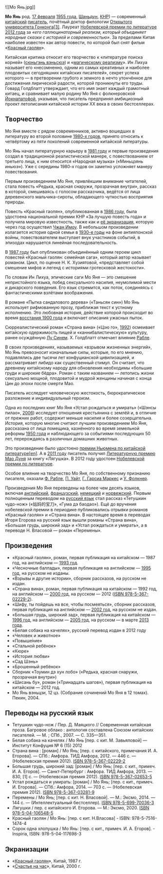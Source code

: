 ![[Мо Янь.jpg]]

**Мо Янь** род. [17 февраля](https://ru.wikipedia.org/wiki/17_%D1%84%D0%B5%D0%B2%D1%80%D0%B0%D0%BB%D1%8F) [1955 года](https://ru.wikipedia.org/wiki/1955_%D0%B3%D0%BE%D0%B4), [Шаньдун](https://ru.wikipedia.org/wiki/%D0%A8%D0%B0%D0%BD%D1%8C%D0%B4%D1%83%D0%BD), [КНР](https://ru.wikipedia.org/wiki/%D0%9A%D0%9D%D0%A0)) — современный [китайский](https://ru.wikipedia.org/wiki/%D0%9A%D0%B8%D1%82%D0%B0%D0%B9%D1%81%D0%BA%D0%B8%D0%B9) [писатель](https://ru.wikipedia.org/wiki/%D0%9F%D0%B8%D1%81%D0%B0%D1%82%D0%B5%D0%BB%D1%8C), почётный доктор филологии [Открытого университета Гонконга](https://ru.wikipedia.org/wiki/%D0%9E%D1%82%D0%BA%D1%80%D1%8B%D1%82%D1%8B%D0%B9_%D1%83%D0%BD%D0%B8%D0%B2%D0%B5%D1%80%D1%81%D0%B8%D1%82%D0%B5%D1%82_%D0%93%D0%BE%D0%BD%D0%BA%D0%BE%D0%BD%D0%B3%D0%B0)[[3]](https://ru.wikipedia.org/wiki/%D0%9C%D0%BE_%D0%AF%D0%BD%D1%8C#cite_note-baidu-3). Лауреат [Нобелевской премии по литературе](https://ru.wikipedia.org/wiki/%D0%A1%D0%BF%D0%B8%D1%81%D0%BE%D0%BA_%D0%BB%D0%B0%D1%83%D1%80%D0%B5%D0%B0%D1%82%D0%BE%D0%B2_%D0%9D%D0%BE%D0%B1%D0%B5%D0%BB%D0%B5%D0%B2%D1%81%D0%BA%D0%BE%D0%B9_%D0%BF%D1%80%D0%B5%D0%BC%D0%B8%D0%B8_%D0%BF%D0%BE_%D0%BB%D0%B8%D1%82%D0%B5%D1%80%D0%B0%D1%82%D1%83%D1%80%D0%B5) [2012 года](https://ru.wikipedia.org/wiki/2012_%D0%B3%D0%BE%D0%B4_%D0%B2_%D0%BB%D0%B8%D1%82%D0%B5%D1%80%D0%B0%D1%82%D1%83%D1%80%D0%B5) за _«его галлюцинаторный реализм, который объединяет народные сказки с историей и современностью»_. За пределами Китая наиболее известен как автор повести, по которой был снят фильм «[Красный гаолян](https://ru.wikipedia.org/wiki/%D0%9A%D1%80%D0%B0%D1%81%D0%BD%D1%8B%D0%B9_%D0%B3%D0%B0%D0%BE%D0%BB%D1%8F%D0%BD_(%D1%84%D0%B8%D0%BB%D1%8C%D0%BC))».

Китайская критика относит его творчество к «литературе поиска корней» ([сюньгэнь вэньсюэ](https://ru.wikipedia.org/w/index.php?title=%D0%A1%D1%8E%D0%BD%D1%8C%D0%B3%D1%8D%D0%BD%D1%8C_%D0%B2%D1%8D%D0%BD%D1%8C%D1%81%D1%8E%D1%8D&action=edit&redlink=1)) и «[магическому реализму](https://ru.wikipedia.org/wiki/%D0%9C%D0%B0%D0%B3%D0%B8%D1%87%D0%B5%D1%81%D0%BA%D0%B8%D0%B9_%D1%80%D0%B5%D0%B0%D0%BB%D0%B8%D0%B7%D0%BC)». Ин Лихуа называет его «несомненно, одним из самых креативных и наиболее плодовитых сегодняшних китайских писателей», секрет успеха которого — в претворении грубого и земного в нечто утончённое для достижения лирической радости, которой проникнуты его труды. Говард Голдблатт утверждает, что его имя знает каждый грамотный китаец, и сравнивает малую родину Мо Яня с фолкнеровской [Йокнапатофой](https://ru.wikipedia.org/wiki/%D0%99%D0%BE%D0%BA%D0%BD%D0%B0%D0%BF%D0%B0%D1%82%D0%BE%D1%84%D0%B0), указывая, что писатель предпринял амбициозный проект летописания китайской истории XX века в своих бестселлерах.

## Творчество

Мо Яня вместе с рядом современников, активно вошедших в литературу во второй половине [1980-х годов](https://ru.wikipedia.org/wiki/1980-е_годы), принято относить к четвёртому из пяти поколений современной китайской литературы.

Мо Янь начал литературную карьеру в [1981 году](https://ru.wikipedia.org/wiki/1981_год_в_литературе) и первые произведения создал в традиционной реалистической манере, с повествованием от третьего лица, к ним относится «Народная музыка» («Миньцзянь иньюэ»). Уже с середины 1980-х годов он заметно усложняет манеру повествования.

Первым произведением Мо Яня, привлёкшим внимание читателей, стала повесть «Редька, красная снаружи, прозрачная внутри», рассказ в которой, смешиваясь с голосом рассказчика, ведётся от лица деревенского мальчика-сироты, обладающего чуткостью восприятия природы.

Повесть «Красный гаолян», опубликованная в [1986 году](https://ru.wikipedia.org/wiki/1986_год_в_литературе), была удостоена национальной премии КНР «За лучшую повесть года» и получила мировую известность, также как и [её экранизация](https://ru.wikipedia.org/wiki/Красный_гаолян_(фильм)), которую через год осуществил [Чжан Имоу](https://ru.wikipedia.org/wiki/Чжан_Имоу). В небольшом произведении излагается история одной семьи в [1930-е годы](https://ru.wikipedia.org/wiki/1930-е_годы) на фоне антияпонской войны, повествователем выступает внук участников событий, в эпизодах нарушается линейная последовательность.

В [1987 году](https://ru.wikipedia.org/wiki/1987_год_в_литературе) был опубликован объединённый одним героем цикл повестей «Красный гаолян: семейная сага», который автор называет романом. Цикл, по оценке Н. К. Хузиятовой, «представляет собой смешение мифов и легенд с историями гротесковой жестокости».

По словам Ин Лихуа, эпические саги Мо Яня — это смешение непристойного языка, побед сексуального насилия, неумолимой мести и дикарского поведения. Его язык стремится, как поток, соединяясь с фантастическими взлётами воображения.

В романе «Пытка сандалового дерева» («Таньсян син») Мо Янь использует рифмованную прозу, приближая текст к устному исполнению. Это любовная история, действие которой происходит во время [восстания 1900 года](https://ru.wikipedia.org/wiki/Восстание_ихэтуаней) и включает описания ужасных пыток.

Сюрреалистический роман «Страна вина» («Цзю го», [1992](https://ru.wikipedia.org/wiki/1992_год_в_литературе)) осмеивает китайскую одержимость пищей и «каннибалистическую» культуру, ранее осуждённую [Лу Синем](https://ru.wikipedia.org/wiki/Лу_Синь). Х. Голдблатт отмечает влияние [Рабле](https://ru.wikipedia.org/wiki/Рабле,_Франсуа).

В своих произведениях, называемых «взрывом жизненных энергий», Мо Янь превозносит изначальные силы, которые, по его мнению, подавлялись две тысячи лет конфуцианской цивилизацией, и рассматривает либидо как существенный стимул. Он считает, что древнему китайскому народу для обновления необходимы «большие груди и широкие бёдра». Роман с таким названием — летопись жизни сексуально мощной, плодовитой и мудрой женщины начиная с конца Цин до эпохи после смерти Мао.

Писатель исследует человеческую жестокость, бюрократическое разложение и индивидуальный героизм.

Одна из последних книг Мо Яня «Устал рождаться и умирать» («Шэнсы пилао», [2006](https://ru.wikipedia.org/wiki/2006_год_в_литературе)) исследует отношения крестьянина с землёй и, в отличие от прежних работ, содержит меньше насилия и более созерцательна. История, которую многие считают лучшим произведением Мо Яня, рассказана от лица помещика, казнённого во время земельной реформы [1950 года](https://ru.wikipedia.org/wiki/1950_год) и наблюдающего за событиями последующих 50 лет, перерождаясь в различных домашних животных.

Это произведение было удостоено [премии Ньюмена по китайской литературе](https://ru.wikipedia.org/w/index.php?title=Премия_Ньюмена_по_китайской_литературе&action=edit&redlink=1)[[en\]](https://en.wikipedia.org/wiki/Newman_Prize_for_Chinese_Literature). А в [2011 году](https://ru.wikipedia.org/wiki/2011_год_в_литературе) писатель получил [Литературную премию Мао Дуня](https://ru.wikipedia.org/wiki/Литературная_премия_Мао_Дуня) за книгу «Лягушка». В 2012 году удостоен [Нобелевской премии по литературе](https://ru.wikipedia.org/wiki/Список_лауреатов_Нобелевской_премии_по_литературе).

Особое влияние на творчество Мо Яня, по собственному признанию писателя, оказали [Ф. Рабле](https://ru.wikipedia.org/wiki/Рабле,_Франсуа), [П. Уайт](https://ru.wikipedia.org/wiki/Уайт,_Патрик), [Г. Гарсиа Маркес](https://ru.wikipedia.org/wiki/Гарсиа_Маркес,_Габриэль) и [У. Фолкнер](https://ru.wikipedia.org/wiki/Фолкнер,_Уильям).

Произведения Мо Яня переведены на более чем десять языков, включая [английский](https://ru.wikipedia.org/wiki/Английский_язык), [французский](https://ru.wikipedia.org/wiki/Французский_язык), [немецкий](https://ru.wikipedia.org/wiki/Немецкий_язык) и [норвежский](https://ru.wikipedia.org/wiki/Норвежский_язык). Первым полноценным переводом на [русский язык](https://ru.wikipedia.org/wiki/Русский_язык) стал рассказ «Тетушкин чудо-нож» («姑妈的宝刀», «Гума дэ баодао»). Ещё до вручения нобелевской премии в периодике публиковались отрывки романов «Красный гаолян» и «Страна вина». В настоящее время в переводах Игоря Егорова на русский язык вышли романы «Страна вина», «Большая грудь, широкий зад» и «Устал рождаться и умирать», а в переводе Н. Власовой — роман «Перемены».

## Произведения

- «Красный гаолян», роман, первая публикация на китайском — 1987 год, на английском — [1993 год](https://ru.wikipedia.org/wiki/1993_год_в_литературе).
- «Чесночные баллады», первая публикация на английском — [1995 год](https://ru.wikipedia.org/wiki/1995_год_в_литературе), на русском не изданы.
- «Взрывы и другие истории», сборник рассказов, на русском не издан.
- «Страна вина», роман, первая публикация на китайском — 1992 год, на английском — [2000 год](https://ru.wikipedia.org/wiki/2000_год_в_литературе), на русском — 2012 ([ISBN 978-5-367-02229-2](https://ru.wikipedia.org/wiki/Служебная:Источники_книг/9785367022292)).
- «Шифу, ты пойдешь на все, чтобы посмеяться», сборник рассказов, первая публикация на английском — [2002 год](https://ru.wikipedia.org/wiki/2002_год_в_литературе), на русском не издан.
- «Большая грудь, широкий зад», первая публикация на китайском — [1996 год](https://ru.wikipedia.org/wiki/1996_год_в_литературе), на английском — [2005 год](https://ru.wikipedia.org/wiki/2005_год_в_литературе), на русском — в марте [2013 года](https://ru.wikipedia.org/wiki/2013_год_в_литературе).
- «Белая собака на качелях», русский перевод издан в 2012 году
- «Человек и животное»
- «Повыше́ние»
- «Стальной ребёнок»
- «Кюре»
- «История любви»
- «Сад Шэнь»
- «Брошенный ребёнок»
- Сборник «Тоумин дэ хун лобо» («Редька, красная снаружи, прозрачная внутри»)
- «Шисань бу», роман («Тринадцать шагов»), первая публикация на китайском — 2012 год.
- Мо Янь вэньцзи, 12 цз. (Собрание сочинений Мо Яня в 12 томах). Пекин, 2004.

## Переводы на русский язык

- Тетушкин чудо-нож / Пер. Д. Маяцкого // Современная китайская проза. Багровое облако : антология составлена Союзом китайских писателей. — М. ; СПб., 2007. — С. 335—351.
- Белая собака на качелях / Мо Янь [пер. с кит. М. Завьяловой] — Институт Конфуция № 6 (15) 2012
- Страна вина : [роман] / Мо Янь; [пер. с китайского, примечания И. А. Егорова]. — СПб.: Амфора. ТИД Амфора, 2012. — 446 с. — (Нобелевская премия 2012). [ISBN 978-5-367-02229-2](https://ru.wikipedia.org/wiki/Служебная:Источники_книг/9785367022292)
- Большая грудь, широкий зад: [роман] / Мо Янь; [пер. с кит., примеч. И. А. Егоров]. — Санкт-Петербург : Амфора. ТИД Амфора, 2013. — 830, [1] с. — (Нобелевская премия 2012). [ISBN 978-5-367-02653-5](https://ru.wikipedia.org/wiki/Служебная:Источники_книг/9785367026535)
- Устал рождаться и умирать: [роман] / Мо Янь; [пер. с кит., примеч. И. Егорова]. — СПб.: Амфора, 2014. — 703 с. — (Нобелевская премия 2012). [ISBN 978-5-367-03281-9](https://ru.wikipedia.org/wiki/Служебная:Источники_книг/9785367032819)
- Перемены / Мо Янь; [пер. с кит. Н. Власовой]. — М.: Эксмо, 2014. — 144 с. — (Интеллектуальный бестселлер). [ISBN 978-5-699-70036-3](https://ru.wikipedia.org/wiki/Служебная:Источники_книг/9785699700363)
- Лягушки / пер. с китайского И. Егорова. — М.: Эксмо, 2020. [ISBN 978-5-04-106548-5](https://ru.wikipedia.org/wiki/Служебная:Источники_книг/9785041065485)
- Красный гаолян / Мо Янь: [пер. с кит. Н.Власова] - ISBN: 978-5-7516-1474-4
- Сорок одна хлопушка / Мо Янь: [пер. с кит., примеч. И. А. Егоров]. - Inspiria, ISBN: 978-5-04-117698-3

## Экранизации

- «[Красный гаолян](https://ru.wikipedia.org/wiki/Красный_гаолян)», Китай, 1987 г.
- «[Счастье на час](https://ru.wikipedia.org/wiki/Счастье_на_час)», Китай, 2000 г.